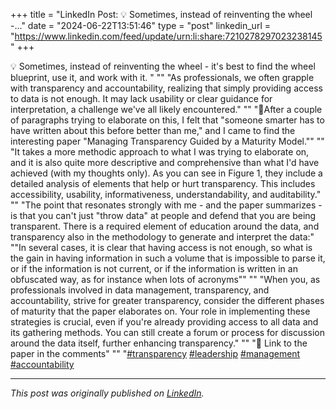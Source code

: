 +++
title = "LinkedIn Post: 💡 Sometimes, instead of reinventing the wheel -..."
date = "2024-06-22T13:51:46"
type = "post"
linkedin_url = "https://www.linkedin.com/feed/update/urn:li:share:7210278297023238145"
+++

💡 Sometimes, instead of reinventing the wheel - it's best to find the wheel blueprint, use it, and work with it. "
""
"As professionals, we often grapple with transparency and accountability, realizing that simply providing access to data is not enough. It may lack usability or clear guidance for interpretation, a challenge we've all likely encountered."
""
"🤔After a couple of paragraphs trying to elaborate on this, I felt that "someone smarter has to have written about this before better than me," and I came to find the interesting paper "Managing Transparency Guided by a Maturity Model.""
""
"It takes a more methodic approach to what I was trying to elaborate on, and it is also quite more descriptive and comprehensive than what I'd have achieved (with my thoughts only). As you can see in Figure 1, they include a detailed analysis of elements that help or hurt transparency. This includes accessibility, usability, informativeness, understandability, and auditability."
""
"The point that resonates strongly with me - and the paper summarizes - is that you can't just "throw data" at people and defend that you are being transparent. There is a required element of education around the data, and transparency also in the methodology to generate and interpret the data:"
""In several cases, it is clear that having access is not enough, so what is the gain in having information in such a volume that is impossible to parse it, or if the information is not current, or if the information is written in an obfuscated way, as for instance when lots of acronyms""
""
"When you, as professionals involved in data management, transparency, and accountability, strive for greater transparency, consider the different phases of maturity that the paper elaborates on. Your role in implementing these strategies is crucial, even if you're already providing access to all data and its gathering methods. You can still create a forum or process for discussion around the data itself, further enhancing transparency."
""
"🔗 Link to the paper in the comments"
""
"[#transparency](https://www.linkedin.com/feed/hashtag/transparency) [#leadership](https://www.linkedin.com/feed/hashtag/leadership) [#management](https://www.linkedin.com/feed/hashtag/management) [#accountability](https://www.linkedin.com/feed/hashtag/accountability)

---

*This post was originally published on [LinkedIn](https://www.linkedin.com/in/adrianmoreno/recent-activity/all/).*